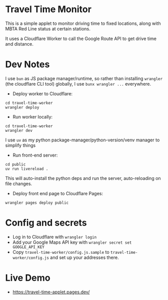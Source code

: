 # Travel Time Monitor

This is a simple applet to monitor driving time to fixed locations, along with MBTA Red Line status at certain stations.

It uses a Cloudflare Worker to call the Google Route API to get drive time and distance.

# Dev Notes
I use `bun` as JS package manager/runtime, so rather than installing `wrangler` (the cloudflare CLI tool) globally, I use `bunx wrangler ...` everywhere.

* Deploy worker to Cloudflare:
```
cd travel-time-worker
wrangler deploy
```

* Run worker locally:
```
cd travel-time-worker
wrangler dev
```

I use `uv` as my python package-manager/python-version/venv manager to simplify things
* Run front-end server:
```
cd public
uv run livereload .
```
This will auto-install the python deps and run the server, auto-reloading on file changes. 

* Deploy front end page to Cloudflare Pages:
```
wrangler pages deploy public
```

# Config and secrets

* Log in to Cloudflare with `wrangler login`
* Add your Google Maps API key with `wrangler secret set GOOGLE_API_KEY`
* Copy `travel-time-worker/config.js.sample` to `travel-time-worker/config.js` and set up your addresses there.

# Live Demo
* https://travel-time-applet.pages.dev/

